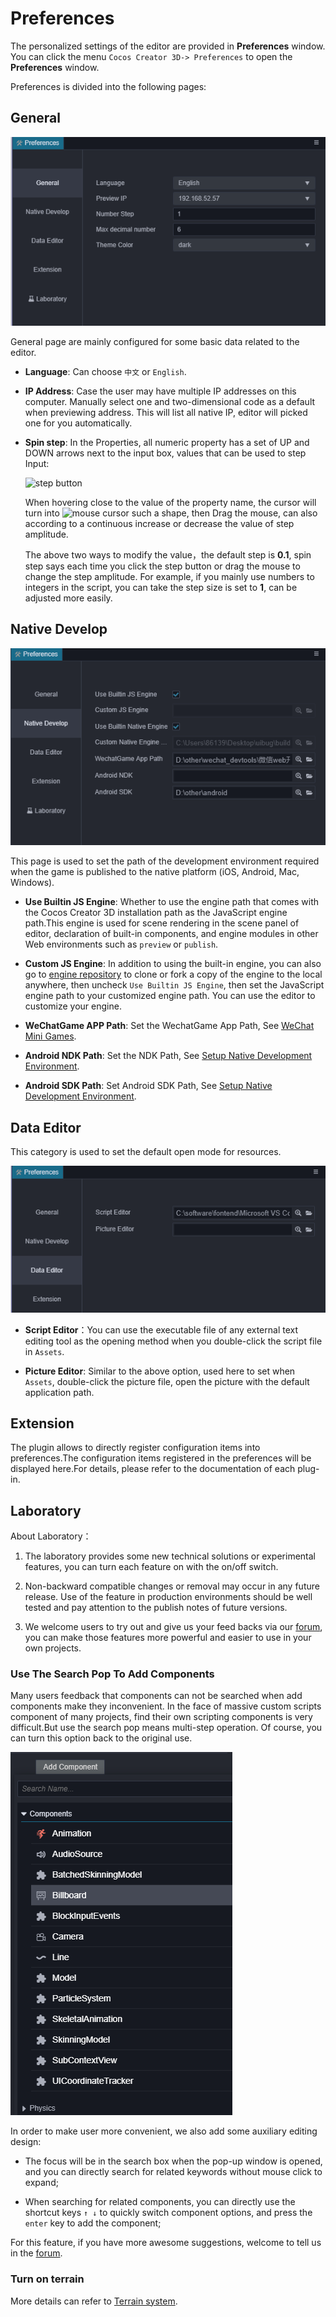 # Preferences

The personalized settings of the editor are provided in **Preferences** window. You can click the menu `Cocos Creator 3D-> Preferences` to open the **Preferences** window.

Preferences is divided into the following pages:

## General

![main](index/main.jpg)

General page are mainly configured for some basic data related to the editor.

- **Language**: Can choose `中文` or `English`.

- **IP Address**: Case the user may have multiple IP addresses on this computer. Manually select one and two-dimensional code as a default when previewing address. This will list all native IP, editor will picked one for you automatically.

- **Spin step**: In the Properties, all numeric property has a set of UP and DOWN arrows next to the input box, values that can be used to step Input:

    ![step button](https://docs.cocos.com/creator/manual/zh/getting-started/basics/editor-panels/preferences/step-button.png)

    When hovering close to the value of the property name, the cursor will turn into ![mouse cursor](https://docs.cocos.com/creator/manual/zh/getting-started/basics/editor-panels/preferences/mouse-cursor.jpg) such a shape, then Drag the mouse, can also according to a continuous increase or decrease the value of step amplitude.

    The above two ways to modify the value，the default step is **0.1**, spin step says each time you click the step button or drag the mouse to change the step amplitude. For example, if you mainly use numbers to integers in the script, you can take the step size is set to **1**, can be adjusted more easily.

## Native Develop

![native](./index/native.jpg)

This page is used to set the path of the development environment required when the game is published to the native platform (iOS, Android, Mac, Windows).

- **Use Builtin JS Engine**: Whether to use the engine path that comes with the Cocos Creator 3D installation path as the JavaScript engine path.This engine is used for scene rendering in the scene panel of editor, declaration of built-in components, and engine modules in other Web environments such as `preview` or `publish`.

- **Custom JS Engine**: In addition to using the built-in engine, you can also go to [engine repository](https://github.com/cocos-creator/engine) to clone or fork a copy of the engine to the local anywhere, then uncheck `Use Builtin JS Engine`, then set the JavaScript engine path to your customized engine path. You can use the editor to customize your engine.

- **WeChatGame APP Path**: Set the WechatGame App Path, See [WeChat Mini Games](../publish/publish-wechatgame.md).

- **Android NDK Path**: Set the NDK Path, See [Setup Native Development Environment](../publish/setup-native-development.md).

- **Android SDK Path**: Set Android SDK Path, See [Setup Native Development Environment](../publish/setup-native-development.md).

## Data Editor

This category is used to set the default open mode for resources.

![edit](./index/edit.jpg)

- **Script Editor**：You can use the executable file of any external text editing tool as the opening method when you double-click the script file in `Assets`.

- **Picture Editor**: Similar to the above option, used here to set when `Assets`, double-click the picture file, open the picture with the default application path.

## Extension

The plugin allows to directly register configuration items into preferences.The configuration items registered in the preferences will be displayed here.For details, please refer to the documentation of each plug-in.

## Laboratory

About Laboratory：

1. The laboratory provides some new technical solutions or experimental features, you can turn each feature on with the on/off switch.

2. Non-backward compatible changes or removal may occur in any future release. Use of the feature in production environments should be well tested and pay attention to the publish notes of future versions.

3. We welcome users to try out and give us your feed backs via our [forum](https://discuss.cocos2d-x.org/), you can make those features more powerful and easier to use in your own projects.

### Use The Search Pop To Add Components

Many users feedback that components can not be searched when add components make they inconvenient. In the face of massive custom scripts component of many projects, find their own scripting components is very difficult.But use the search pop means multi-step operation. Of course, you can turn this option back to the original use.

![add components](./index/add-component.jpg)

In order to make user more convenient, we also add some auxiliary editing design:

- The focus will be in the search box when the pop-up window is opened, and you can directly search for related keywords without mouse click to expand;

- When searching for related components, you can directly use the shortcut keys `↑ ↓` to quickly switch component options, and press the `enter` key to add the component;

For this feature, if you have more awesome suggestions, welcome to tell us in the [forum](https://discuss.cocos2d-x.org/).

### Turn on terrain

More details can refer to [Terrain system](../terrain/index.md).
